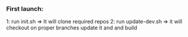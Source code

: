 ### First launch:

1: run init.sh => It will clone required repos
2: run update-dev.sh => it will checkout on proper branches update it and and build

